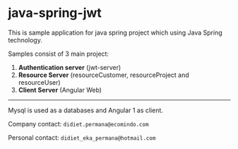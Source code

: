 # java-spring-jwt

This is sample application for java spring project which using Java Spring technology.

Samples consist of 3 main project:

1. **Authentication server** (jwt-server)
2. **Resource Server** (resourceCustomer, resourceProject and resourceUser)
3. **Client Server** (Angular Web)

****
Mysql is used as a databases and Angular 1 as client.

Company contact: ``didiet.permana@ecomindo.com``

Personal contact: ``didiet_eka_permana@hotmail.com``

